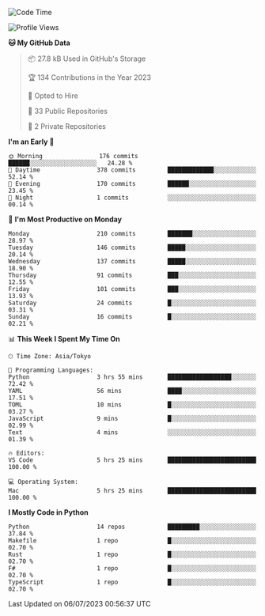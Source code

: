 <!--START_SECTION:waka-->
![Code Time](http://img.shields.io/badge/Code%20Time-693%20hrs%206%20mins-blue)

![Profile Views](http://img.shields.io/badge/Profile%20Views-0-blue)

**🐱 My GitHub Data** 

> 📦 27.8 kB Used in GitHub's Storage 
 > 
> 🏆 134 Contributions in the Year 2023
 > 
> 💼 Opted to Hire
 > 
> 📜 33 Public Repositories 
 > 
> 🔑 2 Private Repositories 
 > 
**I'm an Early 🐤** 

```text
🌞 Morning                176 commits         ██████░░░░░░░░░░░░░░░░░░░   24.28 % 
🌆 Daytime                378 commits         █████████████░░░░░░░░░░░░   52.14 % 
🌃 Evening                170 commits         ██████░░░░░░░░░░░░░░░░░░░   23.45 % 
🌙 Night                  1 commits           ░░░░░░░░░░░░░░░░░░░░░░░░░   00.14 % 
```
📅 **I'm Most Productive on Monday** 

```text
Monday                   210 commits         ███████░░░░░░░░░░░░░░░░░░   28.97 % 
Tuesday                  146 commits         █████░░░░░░░░░░░░░░░░░░░░   20.14 % 
Wednesday                137 commits         █████░░░░░░░░░░░░░░░░░░░░   18.90 % 
Thursday                 91 commits          ███░░░░░░░░░░░░░░░░░░░░░░   12.55 % 
Friday                   101 commits         ███░░░░░░░░░░░░░░░░░░░░░░   13.93 % 
Saturday                 24 commits          █░░░░░░░░░░░░░░░░░░░░░░░░   03.31 % 
Sunday                   16 commits          █░░░░░░░░░░░░░░░░░░░░░░░░   02.21 % 
```


📊 **This Week I Spent My Time On** 

```text
🕑︎ Time Zone: Asia/Tokyo

💬 Programming Languages: 
Python                   3 hrs 55 mins       ██████████████████░░░░░░░   72.42 % 
YAML                     56 mins             ████░░░░░░░░░░░░░░░░░░░░░   17.51 % 
TOML                     10 mins             █░░░░░░░░░░░░░░░░░░░░░░░░   03.27 % 
JavaScript               9 mins              █░░░░░░░░░░░░░░░░░░░░░░░░   02.99 % 
Text                     4 mins              ░░░░░░░░░░░░░░░░░░░░░░░░░   01.39 % 

🔥 Editors: 
VS Code                  5 hrs 25 mins       █████████████████████████   100.00 % 

💻 Operating System: 
Mac                      5 hrs 25 mins       █████████████████████████   100.00 % 
```

**I Mostly Code in Python** 

```text
Python                   14 repos            █████████░░░░░░░░░░░░░░░░   37.84 % 
Makefile                 1 repo              █░░░░░░░░░░░░░░░░░░░░░░░░   02.70 % 
Rust                     1 repo              █░░░░░░░░░░░░░░░░░░░░░░░░   02.70 % 
F#                       1 repo              █░░░░░░░░░░░░░░░░░░░░░░░░   02.70 % 
TypeScript               1 repo              █░░░░░░░░░░░░░░░░░░░░░░░░   02.70 % 
```




 Last Updated on 06/07/2023 00:56:37 UTC
<!--END_SECTION:waka-->
